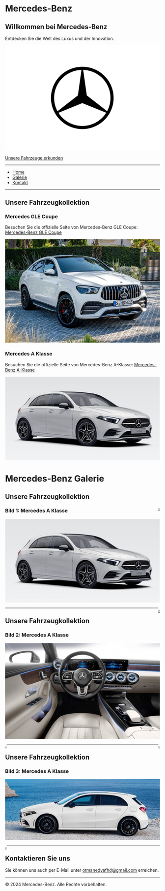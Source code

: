 # Mercedes-Benz

## Willkommen bei Mercedes-Benz

Entdecken Sie die Welt des Luxus und der Innovation.

[![Mercedes Logo](mercedes-logo2.jpg.webp)](#)

[Unsere Fahrzeuge erkunden](#gallery)

---

- [Home](#home)
- [Galerie](#gallery)
- [Kontakt](#contact)

---

## Unsere Fahrzeugkollektion

### Mercedes GLE Coupe

Besuchen Sie die offizielle Seite von Mercedes-Benz GLE Coupe: [Mercedes-Benz GLE Coupe](https://www.mercedes-benz.de/passengercars/models/suv/gle-coupe/overview.html)

![Foto des Mercedes GLE Coupe](gle2.jpeg)

### Mercedes A Klasse

Besuchen Sie die offizielle Seite von Mercedes-Benz A-Klasse: [Mercedes-Benz A-Klasse](https://www.mercedes-benz.de/passengercars/models/hatchback/a-class/overview.html)

![Mercedes A Klasse](aklasse1.jpg)

# Mercedes-Benz Galerie

## Unsere Fahrzeugkollektion

<!-- Vorheriges Bild -->
<a href="#bild2" style="float: right;">&#8250;</a>

### Bild 1: Mercedes A Klasse

![Mercedes A Klasse 1](aklasse1.jpg)

<!-- Nächstes Bild -->
<a href="#bild3" style="float: right;">&#8250;</a>

---

## Unsere Fahrzeugkollektion

### Bild 2: Mercedes A Klasse

![Mercedes A Klasse 2](aklasse2.jpg)

<!-- Nächstes Bild -->
<a href="#bild1" style="float: left;">&#8249;</a>
<a href="#bild3" style="float: right;">&#8250;</a>

---

## Unsere Fahrzeugkollektion

### Bild 3: Mercedes A Klasse

![Mercedes A Klasse 3](aklasse3.jpg)

<!-- Vorheriges Bild -->
<a href="#bild2" style="float: left;">&#8249;</a>






---

## Kontaktieren Sie uns

Sie können uns auch per E-Mail unter [otmanedyafhd@gmail.com](mailto:otmanedyafhd@gmail.com) erreichen.

---

&copy; 2024 Mercedes-Benz. Alle Rechte vorbehalten.
